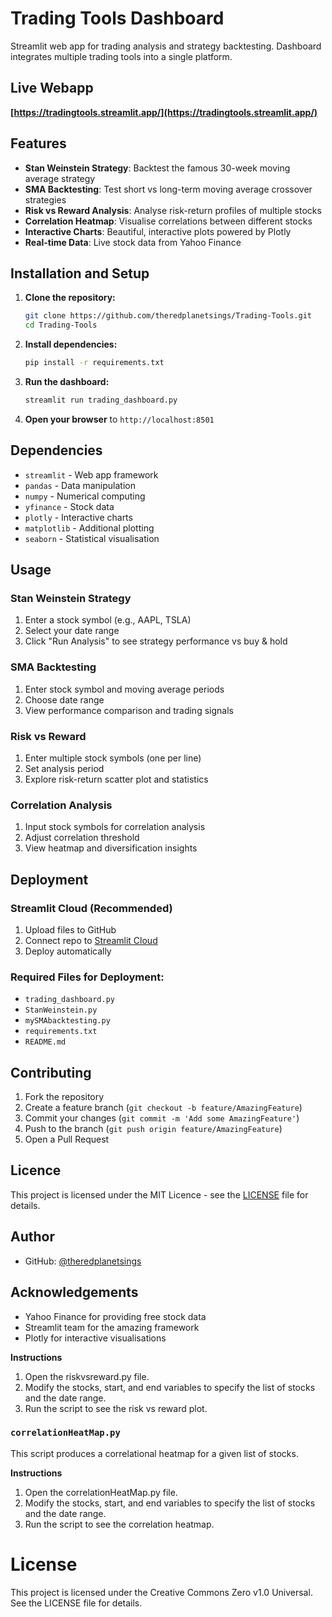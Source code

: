 # Trading Tools Dashboard

Streamlit web app for trading analysis and strategy backtesting. Dashboard integrates multiple trading tools into a single platform.

## Live Webapp

**[https://tradingtools.streamlit.app/](https://tradingtools.streamlit.app/)**

## Features

- **Stan Weinstein Strategy**: Backtest the famous 30-week moving average strategy
- **SMA Backtesting**: Test short vs long-term moving average crossover strategies  
- **Risk vs Reward Analysis**: Analyse risk-return profiles of multiple stocks
- **Correlation Heatmap**: Visualise correlations between different stocks
- **Interactive Charts**: Beautiful, interactive plots powered by Plotly
- **Real-time Data**: Live stock data from Yahoo Finance

## Installation and Setup

1. **Clone the repository:**
   ```bash
   git clone https://github.com/theredplanetsings/Trading-Tools.git
   cd Trading-Tools
   ```

2. **Install dependencies:**
   ```bash
   pip install -r requirements.txt
   ```

3. **Run the dashboard:**
   ```bash
   streamlit run trading_dashboard.py
   ```

4. **Open your browser** to `http://localhost:8501`

## Dependencies

- `streamlit` - Web app framework
- `pandas` - Data manipulation
- `numpy` - Numerical computing
- `yfinance` - Stock data
- `plotly` - Interactive charts
- `matplotlib` - Additional plotting
- `seaborn` - Statistical visualisation

## Usage

### Stan Weinstein Strategy
1. Enter a stock symbol (e.g., AAPL, TSLA)
2. Select your date range
3. Click "Run Analysis" to see strategy performance vs buy & hold

### SMA Backtesting
1. Enter stock symbol and moving average periods
2. Choose date range
3. View performance comparison and trading signals

### Risk vs Reward
1. Enter multiple stock symbols (one per line)
2. Set analysis period
3. Explore risk-return scatter plot and statistics

### Correlation Analysis
1. Input stock symbols for correlation analysis
2. Adjust correlation threshold
3. View heatmap and diversification insights

## Deployment

### Streamlit Cloud (Recommended)
1. Upload files to GitHub
2. Connect repo to [Streamlit Cloud](https://streamlit.io/cloud)
3. Deploy automatically

### Required Files for Deployment:
- `trading_dashboard.py`
- `StanWeinstein.py`
- `mySMAbacktesting.py`  
- `requirements.txt`
- `README.md`

## Contributing

1. Fork the repository
2. Create a feature branch (`git checkout -b feature/AmazingFeature`)
3. Commit your changes (`git commit -m 'Add some AmazingFeature'`)
4. Push to the branch (`git push origin feature/AmazingFeature`)
5. Open a Pull Request

## Licence

This project is licensed under the MIT Licence - see the [LICENSE](LICENSE) file for details.

## Author

- GitHub: [@theredplanetsings](https://github.com/theredplanetsings)

## Acknowledgements

- Yahoo Finance for providing free stock data
- Streamlit team for the amazing framework
- Plotly for interactive visualisations

**Instructions**

1. Open the riskvsreward.py file.
2. Modify the stocks, start, and end variables to specify the list of stocks and the date range.
3. Run the script to see the risk vs reward plot.

### `correlationHeatMap.py`

This script produces a correlational heatmap for a given list of stocks.

**Instructions**

1. Open the correlationHeatMap.py file.
2. Modify the stocks, start, and end variables to specify the list of stocks and the date range.
3. Run the script to see the correlation heatmap.

# License

This project is licensed under the Creative Commons Zero v1.0 Universal. See the LICENSE file for details.
